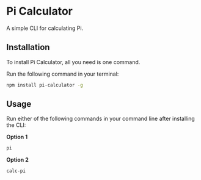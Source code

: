 # Pi Calculator
A simple CLI for calculating Pi.

## Installation
To install Pi Calculator, all you need is one command.

Run the following command in your terminal:

```bash
npm install pi-calculator -g
```

## Usage
Run either of the following commands in your command line after installing the CLI:

**Option 1**

```bash
pi
```

**Option 2**

```bash
calc-pi
```
